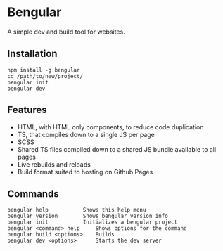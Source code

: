 # Bengular

A simple dev and build tool for websites.

## Installation

```
npm install -g bengular
cd /path/to/new/project/
bengular init
bengular dev
```

## Features

- HTML, with HTML only components, to reduce code duplication
- TS, that compiles down to a single JS per page
- SCSS
- Shared TS files compiled down to a shared JS bundle available to all pages
- Live rebuilds and reloads
- Build format suited to hosting on Github Pages

## Commands

```
bengular help			Shows this help menu
bengular version		Shows bengular version info
bengular init			Initializes a bengular project
bengular <command> help		Shows options for the command
bengular build <options>	Builds
bengular dev <options>		Starts the dev server
```
